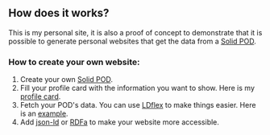 ## How does it works?
This is my personal site, it is also a proof of concept to demonstrate that it is possible to generate personal websites that get the data from a [Solid POD](https://solid.mit.edu/).  
### How to create your own website:  
1.  Create your own [Solid POD](https://solid.mit.edu/).   
2.  Fill your profile card with the information you want to show. Here is my [profile card](https://luispozo.inrupt.net/profile/card#me).  
3.  Fetch your POD's data. You can use [LDflex](https://solid.github.io/query-ldflex/) to make things easier. Here is an [example](https://github.com/w0xter/website/blob/4a8061bccad1de488ddac550ec873af3303d3479/src/pages/Home.js#L15-L21).  
4.  Add [json-ld](https://json-ld.org/) or [RDFa](https://www.w3.org/TR/rdfa-primer/) to make your website more accessible.  



